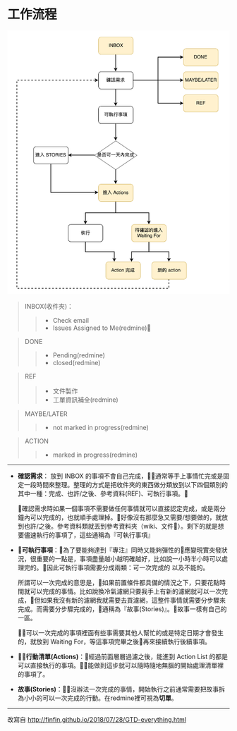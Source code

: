 工作流程
===========================
![enter image description here](gtd_flow.png)
>   INBOX(收件夾)：
 >>* Check email
 >>* Issues Assigned to Me(redmine)
 
 > DONE
>>* Pending(redmine)
>>* closed(redmine)

> REF
>>* 文件製作
>>* 工單資訊補全(redmine)

>MAYBE/LATER
>>* not marked in progress(redmine)  

>ACTION
>>* marked in progress(redmine) 
 ----------

 -  **確認需求**：
 放到 INBOX 的事項不會自己完成，通常等手上事情忙完或是固定一段時間來整理。整理的方式是把收件夾的東西做分類放到以下四個類別的其中一種：完成、也許/之後、參考資料(REF)、可執行事項。
        
    確認需求時如果一個事項不需要做任何事情就可以直接認定完成，或是兩分鐘內可以完成的，也就順手處理掉。好像沒有那麼急又需要/想要做的，就放到也許/之後。參考資料類就丟到參考資料夾（wiki、文件）。剩下的就是想要儘速執行的事項了，這些通稱為『可執行事項』
    
-   **可執行事項**：為了要能夠達到『專注』同時又能夠彈性的應變現實突發狀況，很重要的一點是，事項盡量越小越明確越好，比如說一小時半小時可以處理完的。因此可執行事項需要分成兩類：可一次完成的 以及不能的。
    
    所謂可以一次完成的意思是，如果前置條件都具備的情況之下，只要花點時間就可以完成的事情。比如說換冷氣濾網只要我手上有新的濾網就可以一次完成，但如果我沒有新的濾網我就需要去買濾網，這整件事情就需要分步驟來完成。而需要分步驟完成的，通稱為『故事(Stories)』。故事一樣有自己的一區。
    
    可以一次完成的事項裡面有些事需要其他人幫忙的或是特定日期才會發生的，就放到 Waiting For，等這事項完畢之後再來接續執行後續事項。
    
-   **行動清單(Actions)**：經過前面層層過濾之後，能進到 Action List 的都是可以直接執行的事項。能做到這步就可以隨時隨地無腦的開始處理清單裡的事項了。
    
-   **故事(Stories)**：沒辦法一次完成的事情，開始執行之前通常需要把故事拆為小小的可以一次完成的行動。在redmine裡可視為**切單**。
****
改寫自
http://finfin.github.io/2018/07/28/GTD-everything.html
